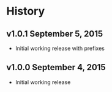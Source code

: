# History

## v1.0.1 September 5, 2015
- Initial working release with prefixes

## v1.0.0 September 4, 2015
- Initial working release
